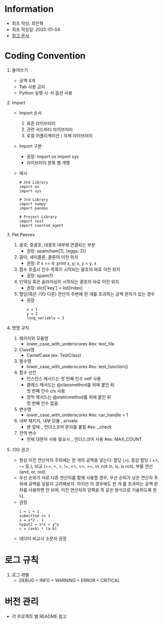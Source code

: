 # Information

- 최초 작성: 최진혁
- 최초 작성일: 2020-01-04
- [참고 문서](https://b.luavis.kr/python/python-convention)

# Coding Convention

1. 들여쓰기
   - 공백 4개
   - Tab 사용 금지
   - Python 실행 시 -tt 옵션 사용

1. Import
   - Import 순서
     1. 표준 라이브러리
     1. 관련 서드파티 라이브러리
     1. 로컬 어플리케이션 / 자체 라이브러리
   - Import 구분
     - 권장: import os import sys
     - 라이브러리 분류 별 개행
   - 예시

     ```
     # Std Library
     import os
     import sys

     # 3rd Library
     import numpy
     import pandas

     # Project Library
     import test
     import cuostom_agent
     ```

1. Pet Peeves
   1. 괄호, 중괄호, 대괄호 내부에 연결되는 부분
      - 권장: spam(ham[1], {eggs: 2})
   1. 콤마, 세미콜론, 콜론의 이전 위치
      - 권장: if x == 4: print x, y; x, y = y, x
   1. 함수 호출시 인수 목록이 시작되는 괄호의 바로 이전 위치
      - 권장: spam(1)
   1. 인덱싱 혹은 슬라이싱이 시작되는 괄호의 바로 이전 위치
      - 권장: dict['key'] = list[index]
   1. 할당(혹은 기타 다른) 연산자 주변에 한 개를 초과하는 공백 문자가 있는 경우
      - 권장
        ```
        x = 1
        y = 2
        long_variable = 3
        ```

1. 명명 규칙
   1. 패키지와 모듈명
      - lower_case_with_underscores #ex: test_file
   1. Class명
      - CamelCase (ex: TestClass)
   1. 함수명
      - lower_case_with_underscores #ex: test_function()
   1. 함수 선언
      - 인스턴스 메서드는 첫 번째 인수 self 사용
      - 클래스 메서드는 @classmethod를 위에 붙인 뒤<br>첫 번째 인수 cls 사용
      - 정적 메서드는 @staticmethod를 위에 붙인 뒤<br>첫 번째 인수 없음
   1. 변수명
      - lower_case_with_underscores #ex: car_handle = 1
   1. 내부 패키지, 내부 모듈 , private
      - 맨 앞에 \_ 언더스코어 문자를 붙힘 #ex: \_check
   1. 전역 변수
      - 전체 대문자 사용 필요시 \_ 언더스코어 사용 #ex: MAX_COUNT

1. 기타 권고
   - 항상 이진 연산자의 주위에는 한 개의 공백을 넣는다: 할당 (=), 증감 할당 ( +=, -= 등.), 비교 (==, <, >, !=, <>, <=, >=, in, not in, is, is not), 부울 연산 (and, or, not)
   - 우선 순위가 서로 다른 연산자를 함께 사용할 경우, 우선 순위가 낮은 연산자 주위에 공백을 넣을지 고려해보자. 하지만 이 경우에도 한 개 를 초과하는 공백 문자를 사용하면 안 되며, 이진 연산자의 양쪽을 똑 같은 방식으로 기술하도록 한다.
   - 권장
     ```
     i = i + 1
     submitted += 1
     x = x*2 - 1
     hypot2 = x*x + y*y
     c = (a+b) * (a-b)
     ```
    - 데이터 비교시 소문자 권장

# 로그 규칙

1. 로그 레벨
    - DEBUG < INFO < WARNING < ERROR < CRITICAL

# 버전 관리

- 각 프로젝트 별 README 참고
